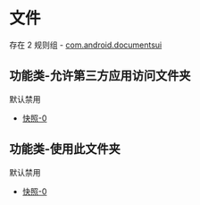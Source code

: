 # 文件

存在 2 规则组 - [com.android.documentsui](/src/apps/com.android.documentsui.ts)

## 功能类-允许第三方应用访问文件夹

默认禁用

- [快照-0](https://i.gkd.li/i/13801468)

## 功能类-使用此文件夹

默认禁用

- [快照-0](https://i.gkd.li/i/13916082)
